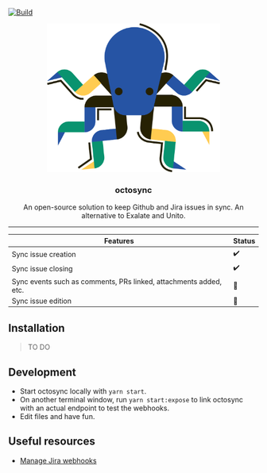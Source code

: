 [![Build](https://github.com/marcelovicentegc/octosync/actions/workflows/build.yml/badge.svg)](https://github.com/marcelovicentegc/octosync/actions/workflows/build.yml)

<p align="center">
  <img alt="octosync logo" src="./assets/octosync.png" height="300" />
  <h3 align="center">octosync</h3>
  <p align="center">An open-source solution to keep Github and Jira issues in sync. An alternative to Exalate and Unito.</p>
</p>

---

| Features                                                          | Status |
| ----------------------------------------------------------------- | ------ |
| Sync issue creation                                               | ✔️     |
| Sync issue closing                                                | ✔️     |
| Sync events such as comments, PRs linked, attachments added, etc. | 🚧     |
| Sync issue edition                                                | 🚧     |

## Installation

> TO DO

## Development

- Start octosync locally with `yarn start`.
- On another terminal window, run `yarn start:expose` to link octosync with an actual endpoint to test the webhooks.
- Edit files and have fun.

## Useful resources

- [Manage Jira webhooks](https://support.atlassian.com/jira-cloud-administration/docs/manage-webhooks/)
